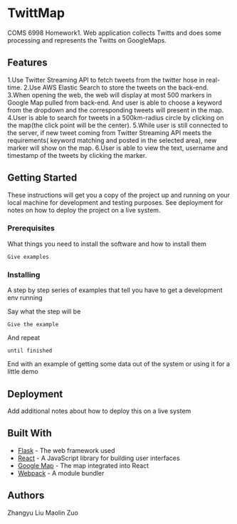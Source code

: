 # TwittMap

COMS 6998 Homework1. Web application collects Twitts and does some processing and represents the Twitts on GoogleMaps.


## Features
1.Use Twitter Streaming API to fetch tweets from the twitter hose in real-time.
2.Use AWS Elastic Search to store the tweets on the back-end.
3.When opening the web, the web will display at most 500 markers in Google Map pulled from back-end. And user is able to choose a keyword from the dropdown and the corresponding tweets will present in the map.
4.User is able to search for tweets in a 500km-radius circle by clicking on the map(the click point will be the center).
5.While user is still connected to the server, if new tweet coming from Twitter Streaming API meets the requirements( keyword matching and posted in the selected area), new marker will show on the map.
6.User is able to view the text, username and timestamp of the tweets by clicking the marker.

## Getting Started

These instructions will get you a copy of the project up and running on your local machine for development and testing purposes. See deployment for notes on how to deploy the project on a live system.

### Prerequisites

What things you need to install the software and how to install them

```
Give examples
```

### Installing

A step by step series of examples that tell you have to get a development env running

Say what the step will be

```
Give the example
```

And repeat

```
until finished
```

End with an example of getting some data out of the system or using it for a little demo




## Deployment

Add additional notes about how to deploy this on a live system

## Built With

* [Flask](http://flask.pocoo.org) - The web framework used
* [React](https://reactjs.org) - A JavaScript library for building user interfaces
* [Google Map](https://developers.google.com/maps/documentation/javascript/) - The map integrated into React
* [Webpack](https://webpack.github.io) - A module bundler



## Authors
Zhangyu Liu
Maolin Zuo


